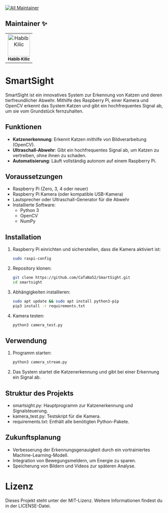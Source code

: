 <!-- ALL-MAINTAINER-BADGE:START - Do not remove or modify this section -->
[![All Maintainer](https://img.shields.io/badge/maintainer-1-red.svg?style=flat-square)](#maintainer-)
<!-- ALL-MAINTAINER-BADGE:END -->

## Maintainer ✨
<!-- ALL-MAINTAINER-LIST:START - Do not remove or modify this section -->
<!-- prettier-ignore-start -->
<!-- markdownlint-disable -->
<table>
  <tbody>
    <tr>
      <td align="center"><a href="https://github.com/CaTaNa52"><img src="https://avatars.githubusercontent.com/u/168981162?v=4?s=70" width="70px;" alt="Habib Kilic"/><br /><sub><b>Habib Kilic</b></sub></a><br /> </td>
    </tr>
  </tbody>
</table>
<!-- markdownlint-restore -->
<!-- prettier-ignore-end -->
<!-- MAINTAINER:END -->

# SmartSight

SmartSight ist ein innovatives System zur Erkennung von Katzen und deren tierfreundlicher Abwehr. Mithilfe des Raspberry Pi, einer Kamera und OpenCV erkennt das System Katzen und gibt ein hochfrequentes Signal ab, um sie vom Grundstück fernzuhalten.

## Funktionen
- **Katzenerkennung**: Erkennt Katzen mithilfe von Bildverarbeitung (OpenCV).
- **Ultraschall-Abwehr**: Gibt ein hochfrequentes Signal ab, um Katzen zu vertreiben, ohne ihnen zu schaden.
- **Automatisierung**: Läuft vollständig autonom auf einem Raspberry Pi.

## Voraussetzungen
- Raspberry Pi (Zero, 3, 4 oder neuer)
- Raspberry Pi Kamera (oder kompatible USB-Kamera)
- Lautsprecher oder Ultraschall-Generator für die Abwehr
- Installierte Software:
  - Python 3
  - OpenCV
  - NumPy

## Installation
1. Raspberry Pi einrichten und sicherstellen, dass die Kamera aktiviert ist:
   ```bash
   sudo raspi-config

2. Repository klonen:
    ```bash
    git clone https://github.com/CaTaNa52/SmartSight.git
    cd smartsight

3. Abhängigkeiten installieren:
    ```bash
    sudo apt update && sudo apt install python3-pip
    pip3 install -r requirements.txt
    
4. Kamera testen:
    ```bash
    python3 camera_test.py

## Verwendung
1. Programm starten:
    ```bash
    python3 camera_stream.py

2. Das System startet die Katzenerkennung und gibt bei einer Erkennung ein Signal ab.

## Struktur des Projekts
- smartsight.py: Hauptprogramm zur Katzenerkennung und Signalsteuerung.
- kamera_test.py: Testskript für die Kamera.
- requirements.txt: Enthält alle benötigten Python-Pakete.

## Zukunftsplanung
- Verbesserung der Erkennungsgenauigkeit durch ein vortrainiertes Machine-Learning-Modell.
- Integration von Bewegungsmeldern, um Energie zu sparen.
- Speicherung von Bildern und Videos zur späteren Analyse.

# Lizenz
Dieses Projekt steht unter der MIT-Lizenz. Weitere Informationen findest du in der LICENSE-Datei.

